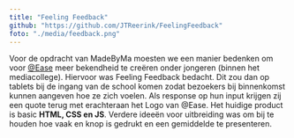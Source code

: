 ```yaml
---
title: "Feeling Feedback"
github: "https://github.com/JTReerink/FeelingFeedback"
foto: "./media/feedback.png"
---
```


Voor de opdracht van MadeByMa moesten we een manier bedenken om voor <a href="https://www.ease.nl/" target="_blank">@Ease</a> meer bekendheid te creëren onder jongeren (binnen het mediacollege). Hiervoor was Feeling Feedback bedacht. Dit zou dan op tablets bij de ingang van de school komen zodat bezoekers bij binnenkomst kunnen aangeven hoe ze zich voelen. Als response op hun input krijgen zij een quote terug met erachteraan het Logo van @Ease. Het huidige product is basic **HTML, CSS en JS**. Verdere ideeën voor uitbreiding was om bij te houden hoe vaak en knop is gedrukt en een gemiddelde te presenteren.